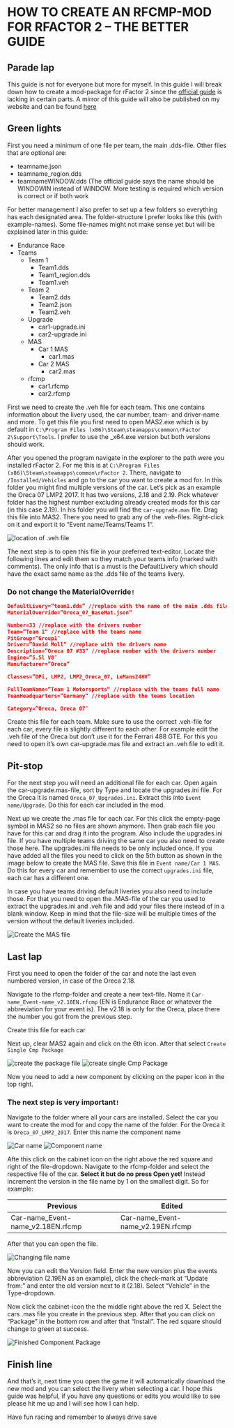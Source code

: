 # HOW TO CREATE AN RFCMP-MOD FOR RFACTOR 2 – THE BETTER GUIDE

## Parade lap

This guide is not for everyone but more for myself. In this guide I will break down how to create a mod-package for rFactor 2 since the [official guide](https://docs.studio-397.com/users-guide/custom-liveries-how-to-make-an-update-rfcmp-for-league-use) is lacking in certain parts. A mirror of this guide will also be published on my website and can be found [here](https://davidmoll.net/2021/08/25/how-to-create-an-rfcmp-mod-for-rfactor-2-the-better-guide/)

## Green lights

First you need a minimum of one file per team, the main .dds-file. Other files that are optional are:

* teamname.json
* teamname_region.dds
* teamnameWINDOW.dds (The official guide says the name should be WINDOWIN instead of WINDOW. More testing is required which version is correct or if both work

For better management I also prefer to set up a few folders so everything has each designated area. The folder-structure I prefer looks like this (with example-names). Some file-names might not make sense yet but will be explained later in this guide:

* Endurance Race
* Teams
  * Team 1
    * Team1.dds
    * Team1_region.dds
    * Team1.veh
  * Team 2
    * Team2.dds
    * Team2.json
    * Team2.veh
  * Upgrade
    * car1-upgrade.ini
    * car2-upgrade.ini
  * MAS
    * Car 1 MAS
      * car1.mas
    * Car 2 MAS
      * car2.mas
  * rfcmp
    * car1.rfcmp
    * car2.rfcmp

First we need to create the .veh file for each team. This one contains information about the livery used, the car number, team- and driver-name and more. To get this file you first need to open MAS2.exe which is by default in `C:\Program Files (x86)\Steam\steamapps\common\rFactor 2\Support\Tools`. I prefer to use the _x64.exe version but both versions should work.

After you opened the program navigate in the explorer to the path were you installed rFactor 2. For me this is at `C:\Program Files (x86)\Steam\steamapps\common\rFactor 2`. There, navigate to `/Installed/Vehicles` and go to the car you want to create a mod for. In this folder you might find multiple versions of the car. Let’s pick as an example the Oreca 07 LMP2 2017. It has two versions, 2.18 and 2.19. Pick whatever folder has the highest number excluding already created mods for this car (in this case 2.19). In his folder you will find the `car-upgrade.mas` file. Drag this file into MAS2. There you need to grab any of the .veh-files. Right-click on it and export it to “Event name/Teams/Teams 1”.

![location of .veh file](https://davidmoll.net/wp-content/uploads/2021/08/15_16_25_08_2021_gMotor2_MAS_File_Utility_-_car-upgrade.mas_37875-1024x501.png)

The next step is to open this file in your preferred text-editor. Locate the following lines and edit them so they match your teams info (marked with comments). The only info that is a must is the DefaultLivery which should have the exact same name as the .dds file of the teams livery.

### Do not change the MaterialOverride`!`

```json
DefaultLivery=”team1.dds” //replace with the name of the main .dds file
MaterialOverride=”Oreca_07_BaseMat.json”

Number=33 //replace with the drivers number
Team=”Team 1“ //replace with the teams name
PitGroup=”Group1″
Driver=”David Moll“ //replace with the drivers name
Description=”Oreca 07 #33“ //replace number with the drivers number
Engine=”5.5l V8″
Manufacturer=”Oreca”

Classes=”DPi, LMP2, LMP2_Oreca_07, LeMans24HV”

FullTeamName=”Team 1 Motorsports“ //replace with the teams full name
TeamHeadquarters=”Germany“ //replace with the teams location

Category=”Oreca, Oreca 07″
```

Create this file for each team. Make sure to use the correct .veh-file for each car, every file is slightly different to each other. For example edit the .veh file of the Oreca but don’t use it for the Ferrari 488 GTE. For this you need to open it’s own car-upgrade.mas file and extract an .veh file to edit it.

## Pit-stop

For the next step you will need an additional file for each car. Open again the car-upgrade.mas-file, sort by Type and locate the upgrades.ini file. For the Oreca it is named `Oreca_07_Upgrades.ini`. Extract this into `Event name/Upgrade`. Do this for each car included in the mod.

Next up we create the .mas file for each car. For this click the empty-page symbol in MAS2 so no files are shown anymore. Then grab each file you have for this car and drag it into the program. Also include the upgrades.ini file. If you have multiple teams driving the same car you also need to create those here. The upgrades.ini file needs to be only included once. If you have added all the files you need to click on the 5th button as shown in the image below to create the MAS file. Save this file in `Event name/Car 1 MAS`. Do this for every car and remember to use the correct `upgrades.ini` file, each car has a different one.

In case you have teams driving default liveries you also need to include those. For that you need to open the .MAS-file of the car you used to extract the upgrades.ini and .veh file and add your files there instead of in a blank window. Keep in mind that the file-size will be multiple times of the version without the default liveries included.

![Create the MAS file](https://davidmoll.net/wp-content/uploads/2021/08/15_43_25_08_2021_gMotor2_MAS_File_Utility_-_Untitled_20371-1024x185.png)

## Last lap

First you need to open the folder of the car and note the last even numbered version, in case of the Oreca 2.18.

Navigate to the rfcmp-folder and create a new text-file. Name it `Car-name_Event-name_v2.18EN.rfcmp` (EN is Endurance Race or whatever the abbreviation for your event is). The v2.18 is only for the Oreca, place there the number you got from the previous step.

Create this file for each car

Next up, clear MAS2 again and click on the 6th icon. After that select `Create Single Cmp Package`

![create the package file](https://davidmoll.net/wp-content/uploads/2021/08/15_57_25_08_2021_Elementor__How_To_Create_An_rfcmp-Mod_Dor_rFactor_31265.png)
![create single Cmp Package](https://davidmoll.net/wp-content/uploads/2021/08/15_56_25_08_2021_rFactor2_Mod_Packager_82399.png)

Now you need to add a new component by clicking on the paper icon in the top right.

### The next step is very important`!`

Navigate to the folder where all your cars are installed. Select the car you want to create the mod for and copy the name of the folder. For the Oreca it is `Oreca_07_LMP2_2017`. Enter this name the component name

![Car name](https://davidmoll.net/wp-content/uploads/2021/08/16_02_25_08_2021_Vehicles_65061.png)
![Component name](https://davidmoll.net/wp-content/uploads/2021/08/16_02_25_08_2021_Edit_Component_Name_01585.png)

Afte this click on the cabinet icon on the right above the red square and right of the file-dropdown. Navigate to the rfcmp-folder and select the respective file of the car. __Select it but do no press Open yet!__ Instead increment the version in the file name by 1 on the smallest digit. So for example:

Previous | Edited
------------ | -------------
Car-name_Event-name_v2.18EN.rfcmp | Car-name_Event-name_v2.19EN.rfcmp

After that you can open the file.

![Changing file name](https://davidmoll.net/wp-content/uploads/2021/08/16_09_25_08_2021_Select_location_for_component_23173.png)

Now you can edit the Version field. Enter the new version plus the events abbreviation (2.19EN as an example), click the check-mark at “Update from:” and enter the old version next to it (2.18). Select “Vehicle” in the Type-dropdown.

Now click the cabinet-icon the the middle right above the red X. Select the cars .mas file you create in the previous step. After that you can click on “Package” in the bottom row and after that “Install”. The red square should change to green at success.

![Finished Component Package](https://davidmoll.net/wp-content/uploads/2021/08/16_17_25_08_2021_Create_Component_Package_13920.png)

## Finish line

And that’s it, next time you open the game it will automatically download the new mod and you can select the livery when selecting a car. I hope this guide was helpful, if you have any questions or edits you would like to see please hit me up and I will see how I can help.

Have fun racing and remember to always drive save

